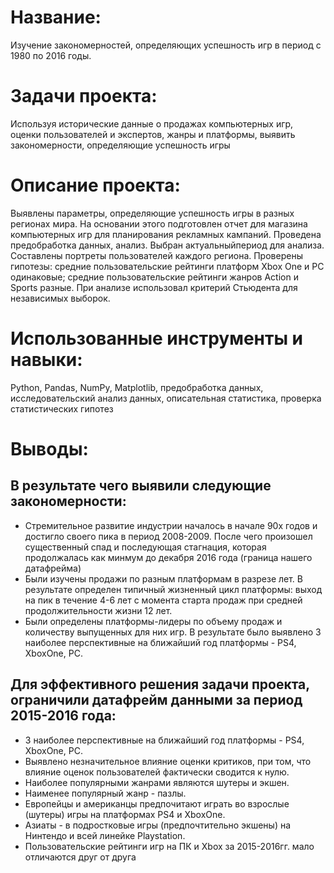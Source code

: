 # Название: 
Изучение закономерностей, определяющих успешность игр в период с 1980 по 2016 годы.

# Задачи проекта:
Используя исторические данные о продажах компьютерных игр, оценки пользователей и экспертов, жанры и платформы, выявить закономерности, определяющие успешность игры 

# Описание проекта: 
Выявлены параметры, определяющие успешность игры в разных регионах мира. На основании этого подготовлен отчет для магазина компьютерных игр для планирования рекламных кампаний. 
Проведена предобработка данных, анализ. Выбран актуальныйпериод для анализа. Составлены портреты пользователей каждого региона. Проверены гипотезы: средние пользовательские рейтинги 
платформ Xbox One и PC одинаковые; средние пользовательские рейтинги жанров Action и Sports разные. При анализе использовал критерий Стьюдента для независимых выборок.

# Использованные инструменты и навыки: 
Python, Pandas, NumPy, Matplotlib, предобработка данных, исследовательский анализ данных, описательная статистика, проверка статистических гипотез

# Выводы: 
## В результате чего выявили следующие закономерности:
- Стремительное развитие индустрии началось в начале 90х годов и достигло своего пика в период 2008-2009. После чего произошел существенный спад и последующая стагнация, которая продолжалась как минмум до декабря 2016 года (граница нашего датафрейма)
- Были изучены продажи по разным платформам в разрезе лет. В результате определен типичный жизненный цикл платформы: выход на пик в течение 4-6 лет с момента старта продаж при средней продолжительности жизни 12 лет.
- Были определены платформы-лидеры по объему продаж и количеству выпущенных для них игр. В результате было выявлено 3 наиболее перспективные на ближайший год платформы - PS4, XboxOne, PC.

## Для эффективного решения задачи проекта, ограничили датафрейм данными за период 2015-2016 года:
- 3 наиболее перспективные на ближайший год платформы - PS4, XboxOne, PC.
- Выявлено незначительное влияние оценки критиков, при том, что влияние оценок пользователей фактически сводится к нулю.
- Наиболее популярными жанрами являются шутеры и экшен. 
- Наименее популярный жанр - пазлы.
- Европейцы и американцы предпочитают играть во взрослые (шутеры) игры на платформах PS4 и XboxOne.
- Азиаты - в подростковые игры (предпочтительно экшены) на Нинтендо и всей линейке Playstation.
- Пользовательские рейтинги игр на ПК и Xbox за 2015-2016гг. мало отличаются друг от друга
